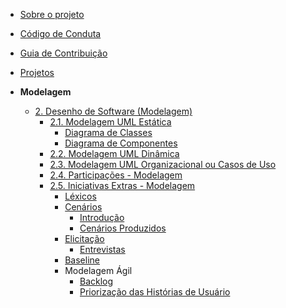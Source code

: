 <!-- docs/_sidebar.md -->

- [Sobre o projeto](/)
- [Código de Conduta](/CodigoConduta.md)
- [Guia de Contribuição](/GuiaContribuicao.md)
- [Projetos](/Projetos/Projetos.md)

- **Modelagem**
  - [2. Desenho de Software (Modelagem)](/Modelagem/2.Modelagem.md)
    - [2.1. Modelagem UML Estática](/Modelagem/ModelagemEstatica/2.1.ModelagemEstatica.md)
      - [Diagrama de Classes](/Modelagem/ModelagemEstatica/DiagramaClasses.md)
      - [Diagrama de Componentes](/Modelagem/ModelagemEstatica/DiagramaComponentes.md)
    - [2.2. Modelagem UML Dinâmica](/Modelagem/ModelagemDinamica/2.2.ModelagemDinamica.md)
    - [2.3. Modelagem UML Organizacional ou Casos de Uso](/Modelagem/ModelagemOrganizacional/2.3.ModelagemOrganizacionalCasosDeUso.md)
    - [2.4. Participações - Modelagem](/Modelagem/2.4.ParticipacoesModelagem.md)
    - [2.5. Iniciativas Extras - Modelagem](/Modelagem/Extra/Extra/2.5.IniciativasExtras.md)
      - [Léxicos](/Modelagem/Extra/Lexicos.md)
      - [Cenários](/Modelagem/Extra/Cenarios)
        - [Introdução](/Modelagem/Extra/Cenarios/introducao.md)
        - [Cenários Produzidos](/Modelagem/Extra/Cenarios/cenarios.md)      
      - [Elicitação](/Modelagem/Extra/Elicitacao/Elicitacao.md)
        - [Entrevistas](/Modelagem/Extra/Elicitacao/Entrevistas.md)
      - [Baseline](/Modelagem/Extra/Baseline.md)
      - Modelagem Ágil
        - [Backlog](/Modelagem/Extra/ModelagemAgil/Backlog.md)
        - [Priorização das Histórias de Usuário](/Modelagem/Extra/ModelagemAgil/Priorizacaous.md)

